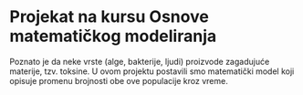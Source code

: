# Projekat na kursu Osnove matematičkog modeliranja

Poznato je da neke vrste (alge, bakterije, ljudi) proizvode zagadujuće materije, tzv. toksine. U ovom projektu postavili smo matematički model koji opisuje promenu brojnosti obe ove populacije kroz vreme. 

